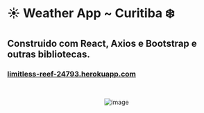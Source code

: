 # ☀️ Weather App ~ Curitiba ❄️
## Construido com React, Axios e Bootstrap e outras bibliotecas.
### <a href="https://limitless-reef-24793.herokuapp.com/"> limitless-reef-24793.herokuapp.com </a>
<br />
<div align="center">

![image](https://user-images.githubusercontent.com/62943499/167908373-bc2e6127-a619-44de-bd28-7ea8a06d156a.png)

</div>